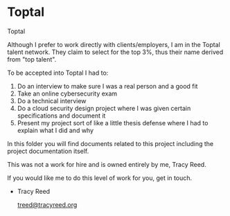 # Toptal
Toptal

Although I prefer to work directly with clients/employers, I am in the Toptal
talent network. They claim to select for the top 3%, thus their name  derived
from "top talent".

To be accepted into Toptal I had to:

1. Do an interview to make sure I was a real person and a good fit
2. Take an online cybersecurity exam 
3. Do a technical interview
4. Do a cloud security design project where I was given certain specifications and document it
5. Present my project sort of like a little thesis defense where I had to explain what I did and why

In this folder you will find documents related to this project including the project documentation itself.

This was not a work for hire and is owned entirely by me, Tracy Reed.

If you would like me to do this level of work for you, get in touch.

- Tracy Reed

  <treed@tracyreed.org>


<!-- 
The original source from which the pdf presented here is derived from  for
the Toptal Secure Web Application design Project Design doc is a Google Doc in my tracy.reed@gmail.com account
-->
